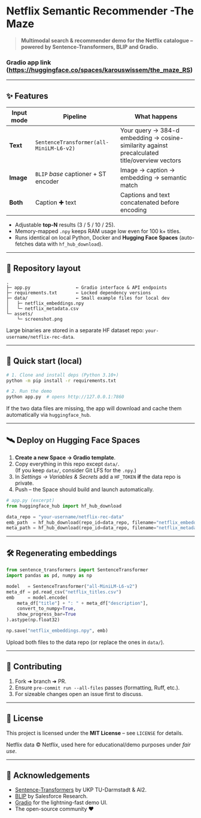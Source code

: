 # Netflix Semantic Recommender -The Maze 

> **Multimodal search & recommender demo for the Netflix catalogue – powered by Sentence-Transformers, BLIP and Gradio.**

### Gradio app link (https://huggingface.co/spaces/karouswissem/the_maze_RS)

---

## ✨ Features

| Input mode | Pipeline                                    | What happens                                                                 |
|------------|---------------------------------------------|------------------------------------------------------------------------------|
| **Text**   | `SentenceTransformer(all-MiniLM-L6-v2)`     | Your query → 384-d embedding → cosine-similarity against precalculated title/overview vectors |
| **Image**  | `BLIP` *base* captioner + ST encoder        | Image → caption → embedding → semantic match                                 |
| **Both**   | Caption ✚ text                              | Captions and text concatenated before encoding                               |

* Adjustable **top-N** results (3 / 5 / 10 / 25).  
* Memory-mapped `.npy` keeps RAM usage low even for 100 k+ titles.  
* Runs identical on local Python, Docker and **Hugging Face Spaces** (auto-fetches data with `hf_hub_download`).  

---

## 📂 Repository layout

```
.
├─ app.py                 ← Gradio interface & API endpoints
├─ requirements.txt       ← Locked dependency versions
├─ data/                  ← Small example files for local dev
│   ├─ netflix_embeddings.npy
│   └─ netflix_metadata.csv
└─ assets/
    └─ screenshot.png
```

Large binaries are stored in a separate HF dataset repo: `your-username/netflix-rec-data`.

---

## 🚀 Quick start (local)

```bash
# 1. Clone and install deps (Python 3.10+)
python -m pip install -r requirements.txt

# 2. Run the demo
python app.py  # opens http://127.0.0.1:7860
```

If the two data files are missing, the app will download and cache them automatically via `huggingface_hub`.

---

## 🛰️ Deploy on Hugging Face Spaces

1. **Create a new Space → Gradio template**.  
2. Copy everything in this repo except `data/`.  
   (If you keep `data/`, consider Git LFS for the `.npy`.)  
3. In *Settings → Variables & Secrets* add a `HF_TOKEN` **if** the data repo is private.  
4. Push – the Space should build and launch automatically.

```python
# app.py (excerpt)
from huggingface_hub import hf_hub_download

data_repo = "your-username/netflix-rec-data"
emb_path  = hf_hub_download(repo_id=data_repo, filename="netflix_embeddings.npy")
meta_path = hf_hub_download(repo_id=data_repo, filename="netflix_metadata.csv")
```

---

## 🛠️ Regenerating embeddings

```python
from sentence_transformers import SentenceTransformer
import pandas as pd, numpy as np

model   = SentenceTransformer("all-MiniLM-L6-v2")
meta_df = pd.read_csv("netflix_titles.csv")
emb     = model.encode(
    meta_df["title"] + ": " + meta_df["description"],
    convert_to_numpy=True,
    show_progress_bar=True
).astype(np.float32)

np.save("netflix_embeddings.npy", emb)
```

Upload both files to the data repo (or replace the ones in `data/`).

---

## 🤝 Contributing

1. Fork ➜ branch ➜ PR.  
2. Ensure `pre-commit run --all-files` passes (formatting, Ruff, etc.).  
3. For sizeable changes open an issue first to discuss.

---

## 📄 License

This project is licensed under the **MIT License** – see `LICENSE` for details.

Netflix data © Netflix, used here for educational/demo purposes under *fair use*.

---

## 🙏 Acknowledgements

* [Sentence-Transformers](https://www.sbert.net/) by UKP TU-Darmstadt & AI2.  
* [BLIP](https://github.com/salesforce/LAVIS) by Salesforce Research.  
* [Gradio](https://gradio.app/) for the lightning-fast demo UI.  
* The open-source community ❤️  
```
